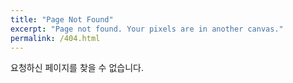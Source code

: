 ```yaml
---
title: "Page Not Found"
excerpt: "Page not found. Your pixels are in another canvas."
permalink: /404.html
---
```

요청하신 페이지를 찾을 수 없습니다.
<script>
  var GOOG_FIXURL_LANG = 'en';
  var GOOG_FIXURL_SITE = 'https://zpxlffjrm.githubio.com'
</script>
<script src="https://linkhelp.clients.google.com/tbproxy/lh/wm/fixurl.js">
</script>
